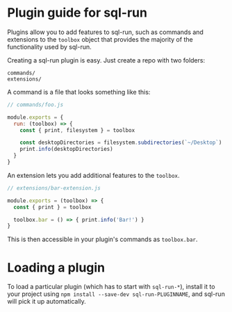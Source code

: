 # Plugin guide for sql-run

Plugins allow you to add features to sql-run, such as commands and
extensions to the `toolbox` object that provides the majority of the functionality
used by sql-run.

Creating a sql-run plugin is easy. Just create a repo with two folders:

```
commands/
extensions/
```

A command is a file that looks something like this:

```js
// commands/foo.js

module.exports = {
  run: (toolbox) => {
    const { print, filesystem } = toolbox

    const desktopDirectories = filesystem.subdirectories(`~/Desktop`)
    print.info(desktopDirectories)
  }
}
```

An extension lets you add additional features to the `toolbox`.

```js
// extensions/bar-extension.js

module.exports = (toolbox) => {
  const { print } = toolbox

  toolbox.bar = () => { print.info('Bar!') }
}
```

This is then accessible in your plugin's commands as `toolbox.bar`.

# Loading a plugin

To load a particular plugin (which has to start with `sql-run-*`),
install it to your project using `npm install --save-dev sql-run-PLUGINNAME`,
and sql-run will pick it up automatically.
